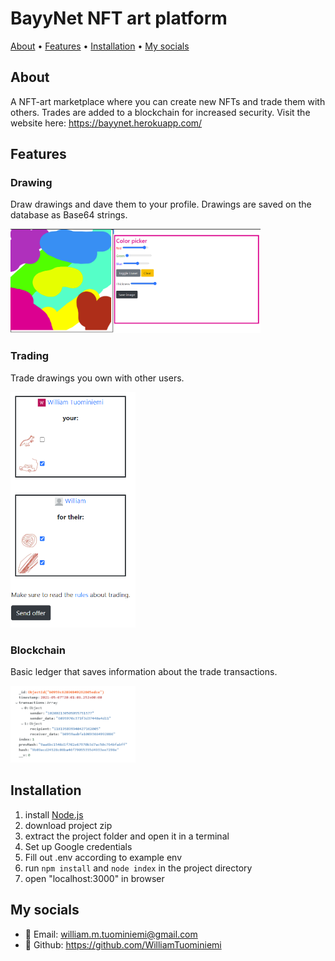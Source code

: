 # BayyNet NFT art platform

<p>
    <a href="#About">About</a> •
    <a href="#Features">Features</a> •
    <a href="#Installation">Installation</a> •
    <a href="#My-socials">My socials</a>
</p>

## About

A NFT-art marketplace where you can create new NFTs and trade them with others. Trades are added to a blockchain for increased security. Visit the website here: https://bayynet.herokuapp.com/

## Features

### Drawing

Draw drawings and dave them to your profile. Drawings are saved on the database as Base64 strings.

<img src="./public/draw.png/" alt="Draw" width="400"/>

### Trading

Trade drawings you own with other users.

<img src="./public/trade.png/" alt="Trade" width="200"/>

### Blockchain

Basic ledger that saves information about the trade transactions.

<img src="./public/blockchain.png/" alt="Block" width="200"/>

## Installation

1. install [Node.js](https://nodejs.org/en/)
2. download project zip
3. extract the project folder and open it in a terminal
4. Set up Google credentials
5. Fill out .env according to example env
6. run `npm install` and `node index` in the project directory
7. open "localhost:3000" in browser

## My socials

-   :email: Email: william.m.tuominiemi@gmail.com
-   :link: Github: https://github.com/WilliamTuominiemi
